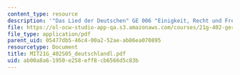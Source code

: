 ```yaml
---
content_type: resource
description: '"Das Lied der Deutschen" GE 006 "Einigkeit, Recht und Freiheit"'
file: https://ol-ocw-studio-app-qa.s3.amazonaws.com/courses/21g-402-german-ii-spring-2005/ab00a8a61950e258eff8cb6566d5c83b_MIT21G_402S05_deutschlandl.pdf
file_type: application/pdf
parent_uid: 05477db5-46c4-00a2-52ae-ab86ea070895
resourcetype: Document
title: MIT21G_402S05_deutschlandl.pdf
uid: ab00a8a6-1950-e258-eff8-cb6566d5c83b
---
```


